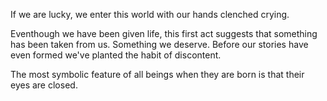 If we are lucky, we enter this world with our hands clenched crying. 

Eventhough we have been given life, this first act suggests that something has been taken from us. Something we deserve. Before our stories have even formed we've planted the habit of discontent. 


The most symbolic feature of all beings when they are born is that their eyes are closed. 
